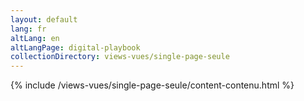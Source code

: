 ```yaml
---
layout: default
lang: fr
altLang: en
altLangPage: digital-playbook
collectionDirectory: views-vues/single-page-seule
---
```

{% include /views-vues/single-page-seule/content-contenu.html %}
